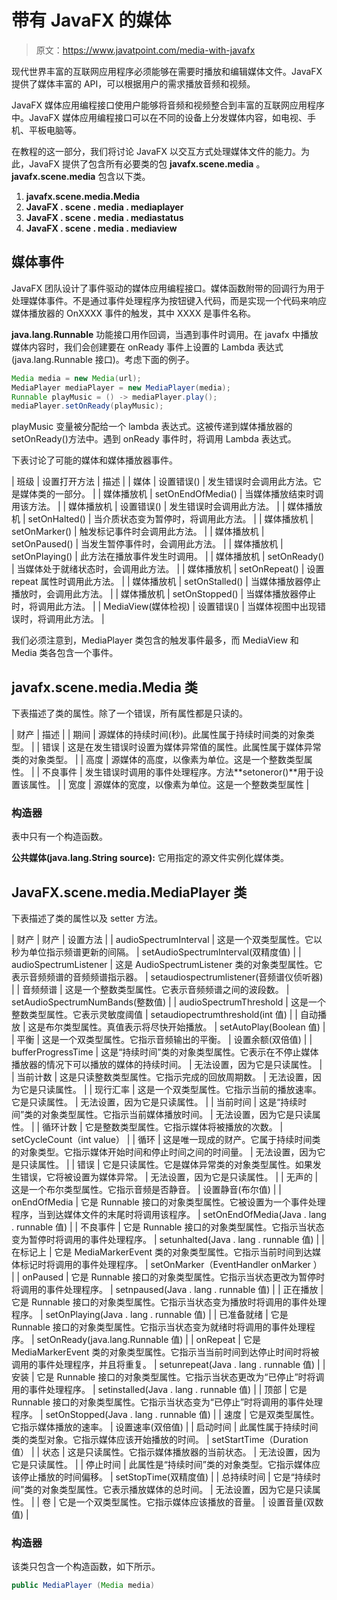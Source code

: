 # 带有 JavaFX 的媒体

> 原文：<https://www.javatpoint.com/media-with-javafx>

现代世界丰富的互联网应用程序必须能够在需要时播放和编辑媒体文件。JavaFX 提供了媒体丰富的 API，可以根据用户的需求播放音频和视频。

JavaFX 媒体应用编程接口使用户能够将音频和视频整合到丰富的互联网应用程序中。JavaFX 媒体应用编程接口可以在不同的设备上分发媒体内容，如电视、手机、平板电脑等。

在教程的这一部分，我们将讨论 JavaFX 以交互方式处理媒体文件的能力。为此，JavaFX 提供了包含所有必要类的包 **javafx.scene.media** 。 **javafx.scene.media** 包含以下类。

1.  **javafx.scene.media.Media**
2.  **JavaFX . scene . media . mediaplayer**
3.  **JavaFX . scene . media . mediastatus**
4.  **JavaFX . scene . media . mediaview**

## 媒体事件

JavaFX 团队设计了事件驱动的媒体应用编程接口。媒体函数附带的回调行为用于处理媒体事件。不是通过事件处理程序为按钮键入代码，而是实现一个代码来响应媒体播放器的 OnXXXX 事件的触发，其中 XXXX 是事件名称。

**java.lang.Runnable** 功能接口用作回调，当遇到事件时调用。在 javafx 中播放媒体内容时，我们会创建要在 onReady 事件上设置的 Lambda 表达式(java.lang.Runnable 接口)。考虑下面的例子。

```java
Media media = new Media(url);
MediaPlayer mediaPlayer = new MediaPlayer(media);
Runnable playMusic = () -> mediaPlayer.play();
mediaPlayer.setOnReady(playMusic);

```

playMusic 变量被分配给一个 lambda 表达式。这被传递到媒体播放器的 setOnReady()方法中。遇到 onReady 事件时，将调用 Lambda 表达式。

下表讨论了可能的媒体和媒体播放器事件。

| 班级 | 设置打开方法 | 描述 |
| 媒体 | 设置错误() | 发生错误时会调用此方法。它是媒体类的一部分。 |
| 媒体播放机 | setOnEndOfMedia() | 当媒体播放结束时调用该方法。 |
| 媒体播放机 | 设置错误() | 发生错误时会调用此方法。 |
| 媒体播放机 | setOnHalted() | 当介质状态变为暂停时，将调用此方法。 |
| 媒体播放机 | setOnMarker() | 触发标记事件时会调用此方法。 |
| 媒体播放机 | setOnPaused() | 当发生暂停事件时，会调用此方法。 |
| 媒体播放机 | setOnPlaying() | 此方法在播放事件发生时调用。 |
| 媒体播放机 | setOnReady() | 当媒体处于就绪状态时，会调用此方法。 |
| 媒体播放机 | setOnRepeat() | 设置 repeat 属性时调用此方法。 |
| 媒体播放机 | setOnStalled() | 当媒体播放器停止播放时，会调用此方法。 |
| 媒体播放机 | setOnStopped() | 当媒体播放器停止时，将调用此方法。 |
| MediaView(媒体检视) | 设置错误() | 当媒体视图中出现错误时，将调用此方法。 |

我们必须注意到，MediaPlayer 类包含的触发事件最多，而 MediaView 和 Media 类各包含一个事件。

## javafx.scene.media.Media 类

下表描述了类的属性。除了一个错误，所有属性都是只读的。

| 财产 | 描述 |
| 期间 | 源媒体的持续时间(秒)。此属性属于持续时间类的对象类型。 |
| 错误 | 这是在发生错误时设置为媒体异常值的属性。此属性属于媒体异常类的对象类型。 |
| 高度 | 源媒体的高度，以像素为单位。这是一个整数类型属性。 |
| 不良事件 | 发生错误时调用的事件处理程序。方法**setoneror()**用于设置该属性。 |
| 宽度 | 源媒体的宽度，以像素为单位。这是一个整数类型属性 |

### 构造器

表中只有一个构造函数。

**公共媒体(java.lang.String source):** 它用指定的源文件实例化媒体类。

## JavaFX.scene.media.MediaPlayer 类

下表描述了类的属性以及 setter 方法。

| 财产 | 财产 | 设置方法 |
| audioSpectrumInterval | 这是一个双类型属性。它以秒为单位指示频谱更新的间隔。 | setAudioSpectrumInterval(双精度值) |
| audioSpectrumListener | 这是 AudioSpectrumListener 类的对象类型属性。它表示音频频谱的音频频谱指示器。 | setaudiospectrumlistener(音频谱仪侦听器) |
| 音频频谱 | 这是一个整数类型属性。它表示音频频谱之间的波段数。 | setAudioSpectrumNumBands(整数值) |
| audioSpectrumThreshold | 这是一个整数类型属性。它表示灵敏度阈值 | setaudiopectrumthreshold(int 值) |
| 自动播放 | 这是布尔类型属性。真值表示将尽快开始播放。 | setAutoPlay(Boolean 值) |
| 平衡 | 这是一个双类型属性。它指示音频输出的平衡。 | 设置余额(双倍值) |
| bufferProgressTime | 这是“持续时间”类的对象类型属性。它表示在不停止媒体播放器的情况下可以播放的媒体的持续时间。 | 无法设置，因为它是只读属性。 |
| 当前计数 | 这是只读整数类型属性。它指示完成的回放周期数。 | 无法设置，因为它是只读属性。 |
| 现行汇率 | 这是一个双类型属性。它指示当前的播放速率。它是只读属性。 | 无法设置，因为它是只读属性。 |
| 当前时间 | 这是“持续时间”类的对象类型属性。它指示当前媒体播放时间。 | 无法设置，因为它是只读属性。 |
| 循环计数 | 它是整数类型属性。它指示媒体将被播放的次数。 | setCycleCount（int value） |
| 循环 | 这是唯一现成的财产。它属于持续时间类的对象类型。它指示媒体开始时间和停止时间之间的时间量。 | 无法设置，因为它是只读属性。 |
| 错误 | 它是只读属性。它是媒体异常类的对象类型属性。如果发生错误，它将被设置为媒体异常。 | 无法设置，因为它是只读属性。 |
| 无声的 | 这是一个布尔类型属性。它指示音频是否静音。 | 设置静音(布尔值) |
| onEndOfMedia | 它是 Runnable 接口的对象类型属性。它被设置为一个事件处理程序，当到达媒体文件的末尾时将调用该程序。 | setOnEndOfMedia(Java . lang . runnable 值) |
| 不良事件 | 它是 Runnable 接口的对象类型属性。它指示当状态变为暂停时将调用的事件处理程序。 | setunhalted(Java . lang . runnable 值) |
| 在标记上 | 它是 MediaMarkerEvent 类的对象类型属性。它指示当前时间到达媒体标记时将调用的事件处理程序。 | setOnMarker（EventHandler <mediamarkerevent>onMarker ）</mediamarkerevent> |
| onPaused | 它是 Runnable 接口的对象类型属性。它指示当状态更改为暂停时将调用的事件处理程序。 | setnpaused(Java . lang . runnable 值) |
| 正在播放 | 它是 Runnable 接口的对象类型属性。它指示当状态变为播放时将调用的事件处理程序。 | setOnPlaying(Java . lang . runnable 值) |
| 已准备就绪 | 它是 Runnable 接口的对象类型属性。它指示当状态变为就绪时将调用的事件处理程序。 | setOnReady(java.lang.Runnable 值) |
| onRepeat | 它是 MediaMarkerEvent 类的对象类型属性。它指示当当前时间到达停止时间时将被调用的事件处理程序，并且将重复。 | setunrepeat(Java . lang . runnable 值) |
| 安装 | 它是 Runnable 接口的对象类型属性。它指示当状态更改为“已停止”时将调用的事件处理程序。 | setinstalled(Java . lang . runnable 值) |
| 顶部 | 它是 Runnable 接口的对象类型属性。它指示当状态变为“已停止”时将调用的事件处理程序。 | setOnStopped(Java . lang . runnable 值) |
| 速度 | 它是双类型属性。它指示媒体播放的速率。 | 设置速率(双倍值) |
| 启动时间 | 此属性属于持续时间类的类型对象。它指示媒体应该开始播放的时间。 | setStartTime（Duration 值） |
| 状态 | 这是只读属性。它指示媒体播放器的当前状态。 | 无法设置，因为它是只读属性。 |
| 停止时间 | 此属性是“持续时间”类的对象类型。它指示媒体应该停止播放的时间偏移。 | setStopTime(双精度值) |
| 总持续时间 | 它是“持续时间”类的对象类型属性。它表示播放媒体的总时间。 | 无法设置，因为它是只读属性。 |
| 卷 | 它是一个双类型属性。它指示媒体应该播放的音量。 | 设置音量(双数值) |

### 构造器

该类只包含一个构造函数，如下所示。

```java
public MediaPlayer (Media media)

```